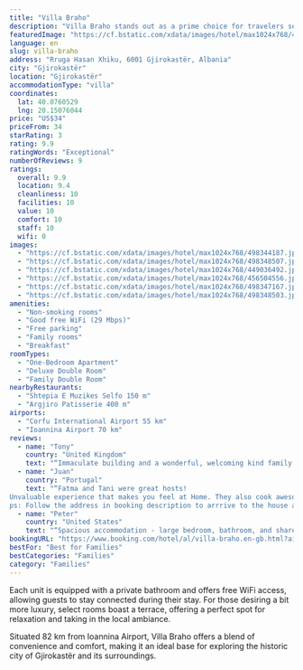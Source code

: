 ```yaml
---
title: "Villa Braho"
description: "Villa Braho stands out as a prime choice for travelers seeking comfortable lodging in Gjirokastër."
featuredImage: "https://cf.bstatic.com/xdata/images/hotel/max1024x768/498344187.jpg?k=7dcd380db3af206a2f69d6f3aa871084ad13d910bf48b8aa40f6399b8af8868a&o=&hp=1"
language: en
slug: villa-braho
address: "Rruga Hasan Xhiku, 6001 Gjirokastër, Albania"
city: "Gjirokastër"
location: "Gjirokastër"
accommodationType: "villa"
coordinates:
  lat: 40.0760529
  lng: 20.15076044
price: "US$34"
priceFrom: 34
starRating: 3
rating: 9.9
ratingWords: "Exceptional"
numberOfReviews: 9
ratings:
  overall: 9.9
  location: 9.4
  cleanliness: 10
  facilities: 10
  value: 10
  comfort: 10
  staff: 10
  wifi: 0
images:
  - "https://cf.bstatic.com/xdata/images/hotel/max1024x768/498344187.jpg?k=7dcd380db3af206a2f69d6f3aa871084ad13d910bf48b8aa40f6399b8af8868a&o=&hp=1"
  - "https://cf.bstatic.com/xdata/images/hotel/max1024x768/498348507.jpg?k=09ee4ffc9120550bbcae1ce6d6011aaabf78816d00a7223cbdcd59689a5f034f&o=&hp=1"
  - "https://cf.bstatic.com/xdata/images/hotel/max1024x768/449036492.jpg?k=924e0af93fde786bccaf201648c0303a749f45d036c98f194a86018d9e771787&o=&hp=1"
  - "https://cf.bstatic.com/xdata/images/hotel/max1024x768/456504556.jpg?k=8b354a778452f0ab5d6ed82f8368ace5a20c6cd57516a0f2409891b4f91321ab&o=&hp=1"
  - "https://cf.bstatic.com/xdata/images/hotel/max1024x768/498347167.jpg?k=55027afb704f0c014308cd1da5abede4f1c47dfe3984fdf61ca2545ffd301057&o=&hp=1"
  - "https://cf.bstatic.com/xdata/images/hotel/max1024x768/498348503.jpg?k=20c0c044b78966061b777e825eafb53e2a27561cf7228855e623694f53a41e0a&o=&hp=1"
amenities:
  - "Non-smoking rooms"
  - "Good free WiFi (29 Mbps)"
  - "Free parking"
  - "Family rooms"
  - "Breakfast"
roomTypes:
  - "One-Bedroom Apartment"
  - "Deluxe Double Room"
  - "Family Double Room"
nearbyRestaurants:
  - "Shtepia E Muzikes Selfo 150 m"
  - "Argjiro Patisserie 400 m"
airports:
  - "Corfu International Airport 55 km"
  - "Ioannina Airport 70 km"
reviews:
  - name: "Tony"
    country: "United Kingdom"
    text: "“Immaculate building and a wonderful, welcoming kind family.”"
  - name: "Juan"
    country: "Portugal"
    text: "“Fatma and Tani were great hosts!
Unvaluable experience that makes you feel at Home. They also cook awesome Albanian dishes. No brainer to come here. Falamanderis!!
ps: Follow the address in booking description to arrrive to the house and...”"
  - name: "Peter"
    country: "United States"
    text: "“Spacious accommodation - large bedroom, bathroom, and shared living room by entrance. Very quiet: on hillside with fruit tree garden. Good WiFi, friendly host.”"
bookingURL: "https://www.booking.com/hotel/al/villa-braho.en-gb.html?aid=8035640"
bestFor: "Best for Families"
bestCategories: "Families"
category: "Families"
---
```


Each unit is equipped with a private bathroom and offers free WiFi access, allowing guests to stay connected during their stay. For those desiring a bit more luxury, select rooms boast a terrace, offering a perfect spot for relaxation and taking in the local ambiance.

Situated 82 km from Ioannina Airport, Villa Braho offers a blend of convenience and comfort, making it an ideal base for exploring the historic city of Gjirokastër and its surroundings.